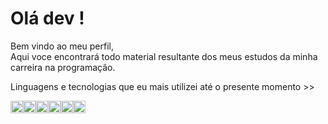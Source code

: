 <h1> Olá dev !</h1>
<p>Bem vindo ao meu perfil, <br> Aqui voce encontrará todo material resultante dos meus estudos da minha carreira na programação. </p>

<p>Linguagens e tecnologias que eu mais utilizei até o presente momento >></p>

<div style = "display:flex">
<img src="https://cdn.jsdelivr.net/gh/devicons/devicon@latest/icons/java/java-original.svg" width=20px/>
<img src="https://cdn.jsdelivr.net/gh/devicons/devicon@latest/icons/css3/css3-original.svg" width=20px/>
<img src="https://cdn.jsdelivr.net/gh/devicons/devicon@latest/icons/html5/html5-original.svg" width=20px/>        
<img src="https://cdn.jsdelivr.net/gh/devicons/devicon@latest/icons/javascript/javascript-original.svg" width=20px/>
<img src="https://cdn.jsdelivr.net/gh/devicons/devicon@latest/icons/mysql/mysql-original-wordmark.svg" width=20px/>
<img src="https://cdn.jsdelivr.net/gh/devicons/devicon@latest/icons/react/react-original.svg" width=20px/>
</div>
          
          

          
          
          
          
<!--
**allissonsousa/allissonsousa** is a ✨ _special_ ✨ repository because its `README.md` (this file) appears on your GitHub profile.

Here are some ideas to get you started:

- 🔭 I’m currently working on ...
- 🌱 I’m currently learning ...
- 👯 I’m looking to collaborate on ...
- 🤔 I’m looking for help with ...
- 💬 Ask me about ...
- 📫 How to reach me: ...
- 😄 Pronouns: ...
- ⚡ Fun fact: ...
-->
